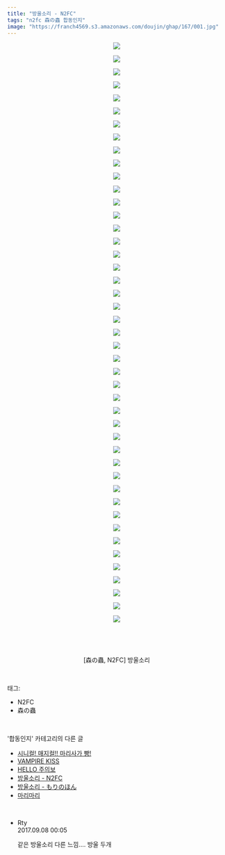 ```yaml
---
title: "방울소리 - N2FC"
tags: "n2fc 森の蟲 합동인지"
image: "https://franch4569.s3.amazonaws.com/doujin/ghap/167/001.jpg"
---
```

<div class="article">
<p style="text-align: center; clear: none; float: none;"><img src="{{ site.imgserver2 }}/ghap/167/001.jpg"/></p>
<p style="text-align: center; clear: none; float: none;"><img src="{{ site.imgserver2 }}/ghap/167/002.jpg"/></p>
<p style="text-align: center; clear: none; float: none;"><img src="{{ site.imgserver2 }}/ghap/167/003.jpg"/></p>
<p style="text-align: center; clear: none; float: none;"><img src="{{ site.imgserver2 }}/ghap/167/004.jpg"/></p>
<p style="text-align: center; clear: none; float: none;"><img src="{{ site.imgserver2 }}/ghap/167/005.jpg"/></p>
<p style="text-align: center; clear: none; float: none;"><img src="{{ site.imgserver2 }}/ghap/167/006.jpg"/></p>
<p style="text-align: center; clear: none; float: none;"><img src="{{ site.imgserver2 }}/ghap/167/007.jpg"/></p>
<p style="text-align: center; clear: none; float: none;"><img src="{{ site.imgserver2 }}/ghap/167/008.jpg"/></p>
<p style="text-align: center; clear: none; float: none;"><img src="{{ site.imgserver2 }}/ghap/167/009.jpg"/></p>
<p style="text-align: center; clear: none; float: none;"><img src="{{ site.imgserver2 }}/ghap/167/010.jpg"/></p>
<p style="text-align: center; clear: none; float: none;"><img src="{{ site.imgserver2 }}/ghap/167/011.jpg"/></p>
<p style="text-align: center; clear: none; float: none;"><img src="{{ site.imgserver2 }}/ghap/167/012.jpg"/></p>
<p style="text-align: center; clear: none; float: none;"><img src="{{ site.imgserver2 }}/ghap/167/013.jpg"/></p>
<p style="text-align: center; clear: none; float: none;"><img src="{{ site.imgserver2 }}/ghap/167/014.jpg"/></p>
<p style="text-align: center; clear: none; float: none;"><img src="{{ site.imgserver2 }}/ghap/167/015.jpg"/></p>
<p style="text-align: center; clear: none; float: none;"><img src="{{ site.imgserver2 }}/ghap/167/016.jpg"/></p>
<p style="text-align: center; clear: none; float: none;"><img src="{{ site.imgserver2 }}/ghap/167/017.jpg"/></p>
<p style="text-align: center; clear: none; float: none;"><img src="{{ site.imgserver2 }}/ghap/167/018.jpg"/></p>
<p style="text-align: center; clear: none; float: none;"><img src="{{ site.imgserver2 }}/ghap/167/019.jpg"/></p>
<p style="text-align: center; clear: none; float: none;"><img src="{{ site.imgserver2 }}/ghap/167/020.jpg"/></p>
<p style="text-align: center; clear: none; float: none;"><img src="{{ site.imgserver2 }}/ghap/167/021.jpg"/></p>
<p style="text-align: center; clear: none; float: none;"><img src="{{ site.imgserver2 }}/ghap/167/022.jpg"/></p>
<p style="text-align: center; clear: none; float: none;"><img src="{{ site.imgserver2 }}/ghap/167/023.jpg"/></p>
<p style="text-align: center; clear: none; float: none;"><img src="{{ site.imgserver2 }}/ghap/167/024.jpg"/></p>
<p style="text-align: center; clear: none; float: none;"><img src="{{ site.imgserver2 }}/ghap/167/025.jpg"/></p>
<p style="text-align: center; clear: none; float: none;"><img src="{{ site.imgserver2 }}/ghap/167/026.jpg"/></p>
<p style="text-align: center; clear: none; float: none;"><img src="{{ site.imgserver2 }}/ghap/167/027.jpg"/></p>
<p style="text-align: center; clear: none; float: none;"><img src="{{ site.imgserver2 }}/ghap/167/028.jpg"/></p>
<p style="text-align: center; clear: none; float: none;"><img src="{{ site.imgserver2 }}/ghap/167/029.jpg"/></p>
<p style="text-align: center; clear: none; float: none;"><img src="{{ site.imgserver2 }}/ghap/167/030.jpg"/></p>
<p style="text-align: center; clear: none; float: none;"><img src="{{ site.imgserver2 }}/ghap/167/031.jpg"/></p>
<p style="text-align: center; clear: none; float: none;"><img src="{{ site.imgserver2 }}/ghap/167/032.jpg"/></p>
<p style="text-align: center; clear: none; float: none;"><img src="{{ site.imgserver2 }}/ghap/167/033.jpg"/></p>
<p style="text-align: center; clear: none; float: none;"><img src="{{ site.imgserver2 }}/ghap/167/034.jpg"/></p>
<p style="text-align: center; clear: none; float: none;"><img src="{{ site.imgserver2 }}/ghap/167/035.jpg"/></p>
<p style="text-align: center; clear: none; float: none;"><img src="{{ site.imgserver2 }}/ghap/167/036.jpg"/></p>
<p style="text-align: center; clear: none; float: none;"><img src="{{ site.imgserver2 }}/ghap/167/037.jpg"/></p>
<p style="text-align: center; clear: none; float: none;"><img src="{{ site.imgserver2 }}/ghap/167/038.jpg"/></p>
<p style="text-align: center; clear: none; float: none;"><img src="{{ site.imgserver2 }}/ghap/167/039.jpg"/></p>
<p style="text-align: center; clear: none; float: none;"><img src="{{ site.imgserver2 }}/ghap/167/040.jpg"/></p>
<p style="text-align: center; clear: none; float: none;"><img src="{{ site.imgserver2 }}/ghap/167/041.jpg"/></p>
<p style="text-align: center; clear: none; float: none;"><img src="{{ site.imgserver2 }}/ghap/167/042.jpg"/></p>
<p style="text-align: center; clear: none; float: none;"><img src="{{ site.imgserver2 }}/ghap/167/043.jpg"/></p>
<p style="text-align: center; clear: none; float: none;"><img src="{{ site.imgserver2 }}/ghap/167/044.jpg"/></p>
<p style="text-align: center; clear: none; float: none;"><img src="{{ site.imgserver2 }}/ghap/167/045.jpg"/></p>
<p><br/></p>
<p><br/></p>
<p style="text-align: center;"><span style="text-align: center;">[森の蟲, N2FC</span><span style="text-align: center;">] 방울소리</span></p>
</div><br/>
<div class="tagTrail">
<p>태그: </p>
<ul>
<li>N2FC</li>
<li>森の蟲</li>
</ul>
</div><br/>
<div class="another">
<p>'합동인지' 카테고리의 다른 글</p>
<ul>
<li><a href="/ghap_280">시니컬! 매지컬!! 마리사가 빵!</a></li>
<li><a href="/ghap_250">VAMPIRE KISS</a></li>
<li><a href="/ghap_170">HELLO 주의보</a></li>
<li><a href="/ghap_167">방울소리 - N2FC</a></li>
<li><a href="/ghap_166">방울소리 - もりのほん</a></li>
<li><a href="/ghap_35">마리마리</a></li>
</ul>
</div><br/>
<div class="cb_module cb_fluid">
<div class="cb_wrt cb_profile">
<div class="comment">
<ul>
<li class="cb_thumb_off" id="comment15078465">
<div class="cb_comment_area">
<div class="cb_info_area">
<div class="cb_section">
<span class="cb_nick_name">Rty</span>
</div>
<div class="cb_section">
<span class="cb_date">2017.09.08 00:05 </span>
</div>
</div>
<div class="cb_dsc_comment">
<p class="cb_dsc">
											같은 방울소리 다른 느낌.... 방울 두개
										</p>
</div>
</div></li>
</ul>
</div>
</div><!-- commentList close -->
</div><br/>
